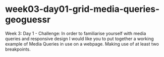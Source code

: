 # week03-day01-grid-media-queries-geoguessr
Week 3: Day 1 - Challenge: In order to familiarise yourself with media queries and responsive design I would like you to put together a working example of Media Queries in use on a webpage.  Making use of at least two breakpoints. 
